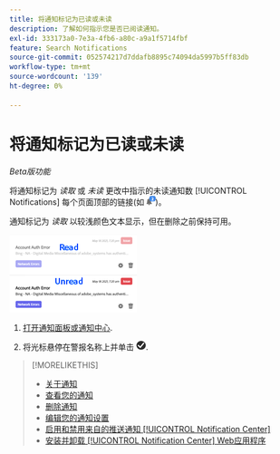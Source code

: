 ```yaml
---
title: 将通知标记为已读或未读
description: 了解如何指示您是否已阅读通知。
exl-id: 333173a0-7e3a-4fb6-a80c-a9a1f5714fbf
feature: Search Notifications
source-git-commit: 052574217d7ddafb8895c74094da5997b5ff83db
workflow-type: tm+mt
source-wordcount: '139'
ht-degree: 0%

---
```


# 将通知标记为已读或未读

*Beta版功能*

将通知标记为 *读取* 或 *未读* 更改中指示的未读通知数 [!UICONTROL Notifications] 每个页面顶部的链接(如 ![包含未读通知计数器的通知图标](/help/search-social-commerce/assets/notifications-unread.png "包含未读通知计数器的通知图标"))。

通知标记为 *读取* 以较浅颜色文本显示，但在删除之前保持可用。

![已读和未读通知](/help/search-social-commerce/assets/notifications-read-vs-unread.png "已读和未读通知")

1. [打开通知面板或通知中心](notification-view.md).

1. 将光标悬停在警报名称上并单击 ![标记为已读或未读](/help/search-social-commerce/assets/notifications-read-unread.png "标记为已读或未读").

>[!MORELIKETHIS]
>
>* [关于通知](/help/search-social-commerce/notifications/notification-about.md)
>* [查看您的通知](notification-view.md)
>* [删除通知](notification-delete.md)
>* [编辑您的通知设置](notification-edit.md)
>* [启用和禁用来自的推送通知 [!UICONTROL Notification Center]](notifications-push-enable-disable.md)
>* [安装并卸载 [!UICONTROL Notification Center] Web应用程序](notification-app-install-uninstall.md)
